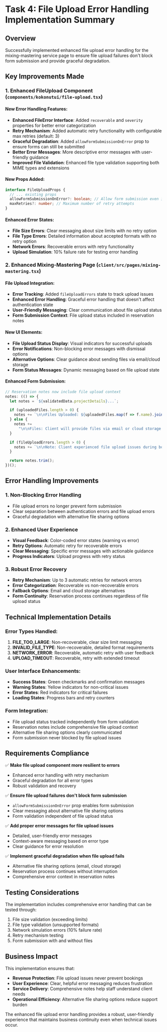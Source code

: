 # Task 4: File Upload Error Handling Implementation Summary

## Overview

Successfully implemented enhanced file upload error handling for the mixing-mastering service page to ensure file upload failures don't block form submission and provide graceful degradation.

## Key Improvements Made

### 1. Enhanced FileUpload Component (`components/kokonutui/file-upload.tsx`)

#### New Error Handling Features:

- **Enhanced FileError Interface**: Added `recoverable` and `severity` properties for better error categorization
- **Retry Mechanism**: Added automatic retry functionality with configurable max retries (default: 3)
- **Graceful Degradation**: Added `allowFormSubmissionOnError` prop to ensure forms can still be submitted
- **Better Error Messages**: More descriptive error messages with user-friendly guidance
- **Improved File Validation**: Enhanced file type validation supporting both MIME types and extensions

#### New Props Added:

```typescript
interface FileUploadProps {
  // ... existing props
  allowFormSubmissionOnError?: boolean; // Allow form submission even if file upload fails
  maxRetries?: number; // Maximum number of retry attempts
}
```

#### Enhanced Error States:

- **File Size Errors**: Clear messaging about size limits with no retry option
- **File Type Errors**: Detailed information about accepted formats with no retry option
- **Network Errors**: Recoverable errors with retry functionality
- **Upload Simulation**: 10% failure rate for testing error handling

### 2. Enhanced Mixing-Mastering Page (`client/src/pages/mixing-mastering.tsx`)

#### File Upload Integration:

- **Error Tracking**: Added `fileUploadErrors` state to track upload issues
- **Enhanced Error Handling**: Graceful error handling that doesn't affect authentication state
- **User-Friendly Messaging**: Clear communication about file upload status
- **Form Submission Context**: File upload status included in reservation notes

#### New UI Elements:

- **File Upload Status Display**: Visual indicators for successful uploads
- **Error Notifications**: Non-blocking error messages with dismissal options
- **Alternative Options**: Clear guidance about sending files via email/cloud storage
- **Form Status Messages**: Dynamic messaging based on file upload state

#### Enhanced Form Submission:

```typescript
// Reservation notes now include file upload context
notes: (() => {
  let notes = `${validatedData.projectDetails}...`;

  if (uploadedFiles.length > 0) {
    notes += `\n\nFiles Uploaded: ${uploadedFiles.map(f => f.name).join(", ")}`;
  } else {
    notes +=
      "\n\nFiles: Client will provide files via email or cloud storage after booking confirmation.";
  }

  if (fileUploadErrors.length > 0) {
    notes += `\n\nNote: Client experienced file upload issues during booking but chose to proceed.`;
  }

  return notes.trim();
})();
```

## Error Handling Improvements

### 1. Non-Blocking Error Handling

- File upload errors no longer prevent form submission
- Clear separation between authentication errors and file upload errors
- Graceful degradation with alternative file sharing options

### 2. Enhanced User Experience

- **Visual Feedback**: Color-coded error states (warning vs error)
- **Retry Options**: Automatic retry for recoverable errors
- **Clear Messaging**: Specific error messages with actionable guidance
- **Progress Indicators**: Upload progress with retry status

### 3. Robust Error Recovery

- **Retry Mechanism**: Up to 3 automatic retries for network errors
- **Error Categorization**: Recoverable vs non-recoverable errors
- **Fallback Options**: Email and cloud storage alternatives
- **Form Continuity**: Reservation process continues regardless of file upload status

## Technical Implementation Details

### Error Types Handled:

1. **FILE_TOO_LARGE**: Non-recoverable, clear size limit messaging
2. **INVALID_FILE_TYPE**: Non-recoverable, detailed format requirements
3. **NETWORK_ERROR**: Recoverable, automatic retry with user feedback
4. **UPLOAD_TIMEOUT**: Recoverable, retry with extended timeout

### User Interface Enhancements:

- **Success States**: Green checkmarks and confirmation messages
- **Warning States**: Yellow indicators for non-critical issues
- **Error States**: Red indicators for critical failures
- **Loading States**: Progress bars and retry counters

### Form Integration:

- File upload status tracked independently from form validation
- Reservation notes include comprehensive file upload context
- Alternative file sharing options clearly communicated
- Form submission never blocked by file upload issues

## Requirements Compliance

✅ **Make file upload component more resilient to errors**

- Enhanced error handling with retry mechanism
- Graceful degradation for all error types
- Robust validation and recovery

✅ **Ensure file upload failures don't block form submission**

- `allowFormSubmissionOnError` prop enables form submission
- Clear messaging about alternative file sharing options
- Form validation independent of file upload status

✅ **Add proper error messages for file upload issues**

- Detailed, user-friendly error messages
- Context-aware messaging based on error type
- Clear guidance for error resolution

✅ **Implement graceful degradation when file upload fails**

- Alternative file sharing options (email, cloud storage)
- Reservation process continues without interruption
- Comprehensive error context in reservation notes

## Testing Considerations

The implementation includes comprehensive error handling that can be tested through:

1. File size validation (exceeding limits)
2. File type validation (unsupported formats)
3. Network simulation errors (10% failure rate)
4. Retry mechanism testing
5. Form submission with and without files

## Business Impact

This implementation ensures that:

- **Revenue Protection**: File upload issues never prevent bookings
- **User Experience**: Clear, helpful error messaging reduces frustration
- **Service Delivery**: Comprehensive notes help staff understand client needs
- **Operational Efficiency**: Alternative file sharing options reduce support burden

The enhanced file upload error handling provides a robust, user-friendly experience that maintains business continuity even when technical issues occur.
